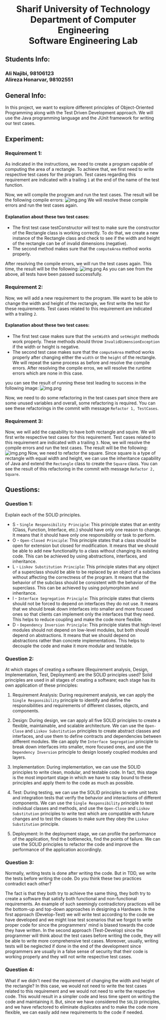 # <p style="text-align: center;">Sharif University of Technology</br>Department of Computer Engineering</br>Software Engineering Lab</p>

## Students Info:

### Ali Najibi, 98106123 </br>Alireza Honarvar, 98102551

## General Info:

In this project, we want to explore different principles of Object-Oriented Programming along with
the Test Driven Development approach. We will use the Java programming language and the JUnit framework
for writing our test cases.

## Experiment:

### Requirement 1:

As indicated in the instructions, we need to create a program capable of computing
the area of a rectangle. To achieve that, we first need to write respective test cases
for the program. Test cases regarding this requirement are indicated with a trailing `1` at the end
of the name of the test function.

Now, we will compile the program and run the test cases. The result will be the following
compile errors:
![img.png](report.images/phase1.png)
We will resolve these compile errors and run the test cases again.

#### Explanation about these two test cases:

- The first test case testConstructor will test to make sure the constructor of the Rectangle class
  is working correctly. To do that, we create a new instance of the Rectangle class and check to see
  if the width and height of the rectangle can be of invalid dimensions (negative).
- The second method makes sure that the `computeArea` method works properly.

After resolving the compile errors, we will run the test cases again. This time, the result will be
the following:
![img.png](report.images/phase4.png)
As you can see from the above, all tests have been passed successfully.

### Requirement 2:

Now, we will add a new requirement to the program. We want to be able to change the width and height
of the rectangle, we first write the test for these requirements. Test cases related to this requirement
are indicated with a trailing `2`.

#### Explanation about these two test cases:

- The first test case makes sure that the `setWidth` and `setHeight` methods work properly. These
  methods should throw `InvalidDimensionException` if the width or height is negative.
- The second test case makes sure that the `computeArea` method works properly after changing either
  the `width` or the `height` of the rectangle.
  We will repeat the same process as before and resolve the compile errors. After resolving the compile erros, we will
  resolve
  the runtime errors which are none in this case.

you can see the result of running these test leading to success in the following image:
![img.png](report.images/success_req_2.png)

Now, we need to do some refactoring in the test cases part since there are some
unused variables and overall, some refactoring is required. You can see these refactorings
in the commit with message `Refactor 1, TestCases`.

### Requirement 3:

Now, we will add the capability to have both rectangle and squire. We will first write respective
test cases for this requirement. Test cases related to this requirement are indicated with a trailing `3`.
Now, we will resolve the compile errors and run the test cases. The result will be the following:
![img.png](report.images/square_pass.png)
Now, we need to refactor the square. Since square is a type of rectangle with
equal width and height, we can use the inheritance capability of Java and
extend the `Rectangle` class to create the `Square` class. You can see the result
of this refactoring in the commit with message `Refactor 2, Square`.

## Questions:

### Question 1:

Explain each of the SOLID principles.

- S - `Single Responsibility Principle`: This principle states that an entity (Class, Function, Interface, etc.) should
  have only one reason to change.
  It means that it should have only one responsibility or task to perform.
- O - `Open-Closed Principle`: This principle states that a class should be open for extension but closed for
  modification.
  It means that we should be able to add new functionality to a class without changing its existing code.
  This can be achieved by using abstractions, interfaces, and inheritance.
- L - `Liskov Substitution Principle`: This principle states that any object of a superclass should be able to be
  replaced
  by an object of a subclass without affecting the correctness of the program.
  It means that the behavior of the subclass should be consistent with the behavior of the superclass.
  This can be achieved by using polymorphism and inheritance.
- I - `Interface Segregation Principle`: This principle states that clients should not be forced to depend on interfaces
  they do not use. It means that we should break down interfaces into smaller and more focused ones
  so that clients can implement only the interfaces that they need.
  This helps to reduce coupling and make the code more flexible.
- D - `Dependency Inversion Principle`: This principle states that high-level modules should not depend on
  low-level modules, but both should depend on abstractions.
  It means that we should depend on abstractions rather than concrete implementations.
  This helps to decouple the code and make it more modular and testable.

### Question 2:

At which stages of creating a software  (Requirement analysis, Design, Implementation, Test, Deployment) are the SOLID
principles used?
Solid principles are used in all stages of creating a software; each stage has its own application of these principles:

1. Requirement Analysis:
   During requirement analysis, we can apply the `Single Responsibility` principle to identify and define
   the responsibilities and requirements of different classes, objects, and components.

2. Design:
   During design, we can apply all five SOLID principles to create a flexible, maintainable, and scalable architecture.
   We can use the `Open-Close` and `Liskov Substitution` principles to create abstract classes and interfaces,
   and use them to define contracts and dependencies between different modules.
   We can apply the `Interface Segregation` principle to break down interfaces into smaller, more focused ones,
   and use the `Dependency Inversion` principle to design loosely coupled modules and layers.

3. Implementation:
   During implementation, we can use the SOLID principles to write clean, modular, and testable code.
   In fact, this stage is the most important stage in which we have to stay bound to these principles and
   apply them to the code as much as possible.

4. Test:
   During testing, we can use the SOLID principles to write unit tests and integration tests that verify the behavior
   and
   interactions of different components. We can use the `Single Responsibility` principle to test individual
   classes and methods, and use the `Open-Close` and `Liskov Substitution` principles to write test which are compatible
   with future changes and to test the classes to make sure they obey the `Liskov Substitution` principle.

5. Deployment:
   In the deployment stage, we can profile the performance of the application, find the bottlenecks, find the
   points of failure. We can use the SOLID principles to refactor the code and improve the performance of the
   application accordingly.

### Question 3:

Normally, writing tests is done after writing the code. But in TDD, we write the tests before writing the code.
Do you think these two practices contradict each other?

The fact is that they both try to achieve the same thing, they both try to create a software that satisfy
both functional and non-functional requirements. An example of such seemingly contradictory practices will be
the bottom-up and top-down approaches in designing a Hardware. In the first approach (Develop-Test) we will
write test according to the code we have developed and we might lose test scenarios that we forgot to write proper
code for since the programmers' mind is biased towards the code they have written. In the second approach (Test-Develop)
since the programmer will think about the test cases before writing the code, they will be able to write more
comprehensive test cases. Moreover, usually, writing tests will be neglected if done in the end of the development since
programmers are usually in a false sense of security that their code is working properly and they will not write
respective
test cases.

### Question 4:

What if we didn't need the requirement of changing the width and height of the rectangle?
In this case, we would not need to write the test cases related to this requirement and we would not need to
write the respective code. This would result in a simpler code and less time spent on writing the code and
maintaining it. But, since we have considered the `SOLID` principles, and we have refactored
to eliminate duplicates and to make the code more flexible, we can easily add new requirements to the code if
needed.